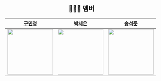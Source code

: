 <div align="center">

## 👩🏻‍💻 멤버

|          [구민정](https://github.com/ming9oo328)          |          [박세은](https://github.com/seun0123)          |          [송석준](https://github.com/suwdle)          | 
| :-------------------------------------------------------: | :-------------------------------------------------------: | :--------------------------------------------------------: | 
| <img src="https://avatars.githubusercontent.com/ming9oo328" width="150"> | <img src="https://avatars.githubusercontent.com/seun0123" width="150"> | <img src="https://avatars.githubusercontent.com/suwdle" width="150"> | 


</div>
